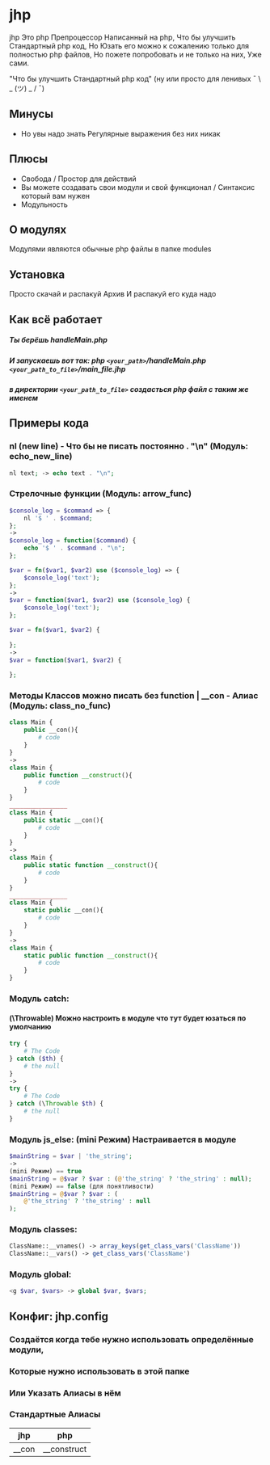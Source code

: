 # jhp

jhp Это php Препроцессор Написанный на php, Что бы улучшить Стандартный php код,
Но Юзать его можно к сожалению только для полностью php файлов,
Но пожете попробовать и не только на них, Уже сами.

"Что бы улучшить Стандартный php код" (ну или просто для ленивых ¯ \ _ (ツ) _ / ¯)

## Минусы
- Но увы надо знать Регулярные выражения без них никак

## Плюсы

- Свобода / Простор для действий
- Вы можете создавать свои модули и свой функционал / Синтаксис который вам нужен
- Модульность

## О модулях

Модулями являются обычные php файлы в папке modules

## Установка
Просто скачай и распакуй Архив
И распакуй его куда надо

## Как всё работает
##### Ты берёшь handleMain.php
##### И запускаешь вот так: php `<your_path>`/handleMain.php `<your_path_to_file>`/main_file.jhp
##### в директории `<your_path_to_file>` создасться php файл с таким же именем

## Примеры кода
### nl (new line) - Что бы не писать постоянно . "\n" (Модуль: echo_new_line)
```php
nl text; -> echo text . "\n";
```
### Стрелочные функции (Модуль: arrow_func)
```php
$console_log = $command => {
	nl '$ ' . $command;
};
->
$console_log = function($command) {
	echo '$ ' . $command . "\n";
};
```
```php
$var = fn($var1, $var2) use ($console_log) => {
    $console_log('text');
};
->
$var = function($var1, $var2) use ($console_log) {
    $console_log('text');
};
```
```php
$var = fn($var1, $var2) {
    
};
->
$var = function($var1, $var2) {
    
};
```

### Методы Классов можно писать без function | __con - Алиас (Модуль: class_no_func)
```php
class Main {
	public __con(){
		# code
	}
}
->
class Main {
	public function __construct(){
		# code
	}
}
________________
class Main {
	public static __con(){
		# code
	}
}
->
class Main {
	public static function __construct(){
		# code
	}
}
________________
class Main {
	static public __con(){
		# code
	}
}
->
class Main {
	static public function __construct(){
	    # code
	}
}
```

### Модуль catch:
#### (\Throwable) Можно настроить в модуле что тут будет юзаться по умолчанию
```php
try {
	# The Code
} catch ($th) {
	# the null
}
->
try {
	# The Code
} catch (\Throwable $th) {
	# the null
}
```

### Модуль js_else: (mini Режим) Настраивается в модуле
```php
$mainString = $var | 'the_string';
->
(mini Режим) == true
$mainString = @$var ? $var : (@'the_string' ? 'the_string' : null);
(mini Режим) == false (для понятливости)
$mainString = @$var ? $var : (
	@'the_string' ? 'the_string' : null
);
```
### Модуль classes:
```php
ClassName::__vnames() -> array_keys(get_class_vars('ClassName'))
ClassName::__vars() -> get_class_vars('ClassName')
```

### Модуль global:
```php
<g $var, $vars> -> global $var, $vars;
```

## Конфиг: jhp.config
### Создаётся когда тебе нужно использовать определённые модули,
### Которые нужно использовать в этой папке
### Или Указать Алиасы в нём

### Стандартные Алиасы
jhp  | php
------------- | -------------
__con  | __construct
